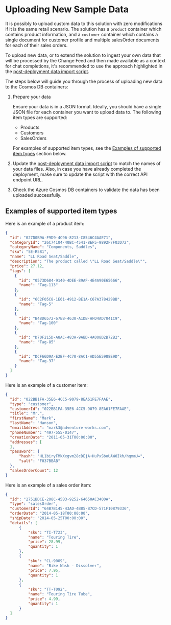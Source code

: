 # Uploading New Sample Data

It is possibly to upload custom data to this solution with zero modifications if it is the same retail scenario. The solution has a `product` container which contains product information, and a `customer` container which contains a single document for customer profile and multiple salesOrder documents for each of their sales orders.

To upload new data, or to extend the solution to ingest your own data that will be processed by the Change Feed and then made available as a context for chat completions, it's recommended to use the approach highlighted in the [post-deployment data import script](../infra/aca/azd-hooks/postdeploy.ps1).

The steps below will guide you through the process of uploading new data to the Cosmos DB containers:

1. Prepare your data
    
    Ensure your data is in a JSON format. Ideally, you should have a single JSON file for each container you want to upload data to. The following item types are supported:
        
    - Products
    - Customers
    - SalesOrders
    
    For examples of supported item types, see the [Examples of supported item types](#examples-of-supported-item-types) section below.

2. Update the [post-deployment data import script](../infra/aca/azd-hooks/postdeploy.ps1) to match the names of your data files. Also, in case you have already completed the deployment, make sure to update the script with the correct API endpoint URL.

3. Check the Azure Cosmos DB containers to validate the data has been uploaded successfully.

## Examples of supported item types

Here is an example of a product item:

```json
{
  "id": "027D0B9A-F9D9-4C96-8213-C8546C4AAE71",
  "categoryId": "26C74104-40BC-4541-8EF5-9892F7F03D72",
  "categoryName": "Components, Saddles",
  "sku": "SE-R581",
  "name": "LL Road Seat/Saddle",
  "description": "The product called \"LL Road Seat/Saddle\"",
  "price": 27.12,
  "tags": [
    {
      "id": "0573D684-9140-4DEE-89AF-4E4A90E65666",
      "name": "Tag-113"
    },
    {
      "id": "6C2F05C8-1E61-4912-BE1A-C67A378429BB",
      "name": "Tag-5"
    },
    {
      "id": "B48D6572-67EB-4630-A1DB-AFD4AD7041C9",
      "name": "Tag-100"
    },
    {
      "id": "D70F215D-A8AC-483A-9ABD-4A008D2B72B2",
      "name": "Tag-85"
    },
    {
      "id": "DCF66D9A-E2BF-4C70-8AC1-AD55E5988E9D",
      "name": "Tag-37"
    }
  ]
}
```
Here is an example of a customer item:

```json
{
  "id": "022BB1FA-35E6-4CC5-9079-8EA61FE7FAAE",
  "type": "customer",
  "customerId": "022BB1FA-35E6-4CC5-9079-8EA61FE7FAAE",
  "title": "Mr.",
  "firstName": "Mark",
  "lastName": "Hanson",
  "emailAddress": "mark3@adventure-works.com",
  "phoneNumber": "497-555-0147",
  "creationDate": "2011-05-31T00:00:00",
  "addresses": [
  ],
  "password": {
      "hash": "HL1biryFMkXxgvm28cDEjA+HuPxSboUAW0Ikh/hqmmU=",
      "salt": "F037BBAB"
  },
  "salesOrderCount": 12
}
```

Here is an example of a sales order item:

```json
{
  "id": "2751BDCE-208C-45B3-9252-64650AC3400A",
  "type": "salesOrder",
  "customerId": "64B7B145-43AD-4B85-B7CD-571F10879336",
  "orderDate": "2014-05-18T00:00:00",
  "shipDate": "2014-05-25T00:00:00",
  "details": [
      {
          "sku": "TI-T723",
          "name": "Touring Tire",
          "price": 28.99,
          "quantity": 1
      },
      {
          "sku": "CL-9009",
          "name": "Bike Wash - Dissolver",
          "price": 7.95,
          "quantity": 1
      },
      {
          "sku": "TT-T092",
          "name": "Touring Tire Tube",
          "price": 4.99,
          "quantity": 1
      }
  ]
}
```
